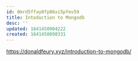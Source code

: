 ```yaml
---
id: 0mrd5ffay0fp86xi5pfev59
title: Intoduction to Mongodb
desc: ''
updated: 1641450904222
created: 1641450898331
---
```



<https://donaldfeury.xyz/introduction-to-mongodb/>
